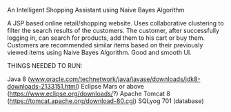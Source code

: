 An Intelligent Shopping Assistant using Naive Bayes Algorithm

A JSP based online retail/shopping website. Uses collaborative clustering to filter the search results of the customers. The customer, after successfully logging in, can search for products, add them to his cart or buy them. Customers are recommended similar items based on their previously viewed items using Naive Bayes Algorithm. Good and smooth UI.

THINGS NEEDED TO RUN:

Java 8 (www.oracle.com/technetwork/java/javase/downloads/jdk8-downloads-2133151.html)
Eclipse Mars or above (https://www.eclipse.org/downloads/?)
Apache Tomcat 8 (https://tomcat.apache.org/download-80.cgi)
SQLyog 701 (database)
